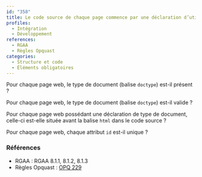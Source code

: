 ```yaml
---
id: "358"
title: Le code source de chaque page commence par une déclaration d’utilisation d’une DTD, dont la syntaxe et la position sont conformes
profiles:
  - Intégration
  - Développement
references:
  - RGAA
  - Règles Opquast
categories:
  - Structure et code
  - Éléments obligatoires
---
```


Pour chaque page web, le type de document (balise `doctype`) est-il présent ?

Pour chaque page web, le type de document (balise `doctype`) est-il valide ?

Pour chaque page web possédant une déclaration de type de document, celle-ci est-elle située avant la balise `html` dans le code source ?

Pour chaque page web, chaque attribut `id` est-il unique ?

### Références

*   RGAA : RGAA 8.1.1, 8.1.2, 8.1.3
*   Règles Opquast : [OPQ 229](https://checklists.opquast.com/fr/assurance-qualite-web/chaque-identifiant-html-nest-utilise-quune-seule-fois-par-page)

